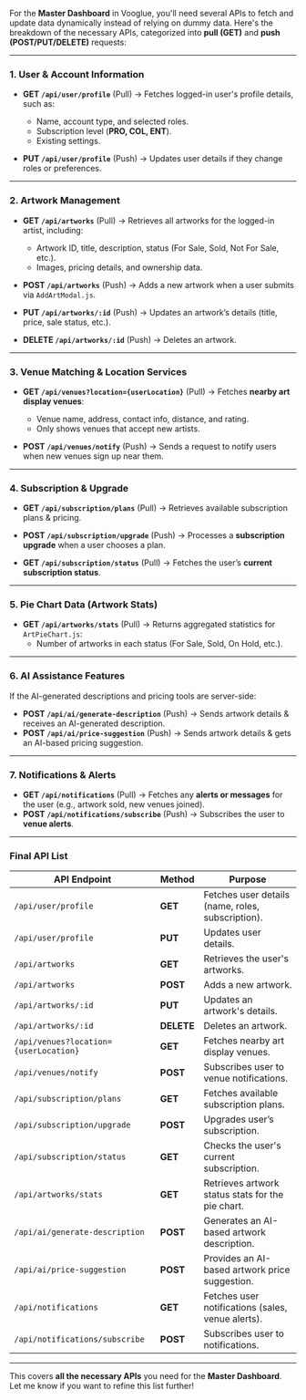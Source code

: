 For the **Master Dashboard** in Vooglue, you'll need several APIs to fetch and update data dynamically instead of relying on dummy data. Here's the breakdown of the necessary APIs, categorized into **pull (GET)** and **push (POST/PUT/DELETE)** requests:

---

### **1. User & Account Information**
- **GET `/api/user/profile`** (Pull) → Fetches logged-in user's profile details, such as:
  - Name, account type, and selected roles.
  - Subscription level (**PRO, COL, ENT**).
  - Existing settings.

- **PUT `/api/user/profile`** (Push) → Updates user details if they change roles or preferences.

---

### **2. Artwork Management**
- **GET `/api/artworks`** (Pull) → Retrieves all artworks for the logged-in artist, including:
  - Artwork ID, title, description, status (For Sale, Sold, Not For Sale, etc.).
  - Images, pricing details, and ownership data.

- **POST `/api/artworks`** (Push) → Adds a new artwork when a user submits via `AddArtModal.js`.

- **PUT `/api/artworks/:id`** (Push) → Updates an artwork’s details (title, price, sale status, etc.).

- **DELETE `/api/artworks/:id`** (Push) → Deletes an artwork.

---

### **3. Venue Matching & Location Services**
- **GET `/api/venues?location={userLocation}`** (Pull) → Fetches **nearby art display venues**:
  - Venue name, address, contact info, distance, and rating.
  - Only shows venues that accept new artists.

- **POST `/api/venues/notify`** (Push) → Sends a request to notify users when new venues sign up near them.

---

### **4. Subscription & Upgrade**
- **GET `/api/subscription/plans`** (Pull) → Retrieves available subscription plans & pricing.

- **POST `/api/subscription/upgrade`** (Push) → Processes a **subscription upgrade** when a user chooses a plan.

- **GET `/api/subscription/status`** (Pull) → Fetches the user’s **current subscription status**.

---

### **5. Pie Chart Data (Artwork Stats)**
- **GET `/api/artworks/stats`** (Pull) → Returns aggregated statistics for `ArtPieChart.js`:
  - Number of artworks in each status (For Sale, Sold, On Hold, etc.).

---

### **6. AI Assistance Features**
If the AI-generated descriptions and pricing tools are server-side:
- **POST `/api/ai/generate-description`** (Push) → Sends artwork details & receives an AI-generated description.
- **POST `/api/ai/price-suggestion`** (Push) → Sends artwork details & gets an AI-based pricing suggestion.

---

### **7. Notifications & Alerts**
- **GET `/api/notifications`** (Pull) → Fetches any **alerts or messages** for the user (e.g., artwork sold, new venues joined).
- **POST `/api/notifications/subscribe`** (Push) → Subscribes the user to **venue alerts**.

---

### **Final API List**
| API Endpoint | Method | Purpose |
|-------------|--------|---------|
| `/api/user/profile` | **GET** | Fetches user details (name, roles, subscription). |
| `/api/user/profile` | **PUT** | Updates user details. |
| `/api/artworks` | **GET** | Retrieves the user's artworks. |
| `/api/artworks` | **POST** | Adds a new artwork. |
| `/api/artworks/:id` | **PUT** | Updates an artwork's details. |
| `/api/artworks/:id` | **DELETE** | Deletes an artwork. |
| `/api/venues?location={userLocation}` | **GET** | Fetches nearby art display venues. |
| `/api/venues/notify` | **POST** | Subscribes user to venue notifications. |
| `/api/subscription/plans` | **GET** | Fetches available subscription plans. |
| `/api/subscription/upgrade` | **POST** | Upgrades user’s subscription. |
| `/api/subscription/status` | **GET** | Checks the user's current subscription. |
| `/api/artworks/stats` | **GET** | Retrieves artwork status stats for the pie chart. |
| `/api/ai/generate-description` | **POST** | Generates an AI-based artwork description. |
| `/api/ai/price-suggestion` | **POST** | Provides an AI-based artwork price suggestion. |
| `/api/notifications` | **GET** | Fetches user notifications (sales, venue alerts). |
| `/api/notifications/subscribe` | **POST** | Subscribes user to notifications. |

---

This covers **all the necessary APIs** you need for the **Master Dashboard**.  
Let me know if you want to refine this list further!